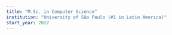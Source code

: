 ```yaml
---
title: "M.Sc. in Computer Science"
institution: "University of São Paulo (#1 in Latin America)"
start_year: 2022
---
```

